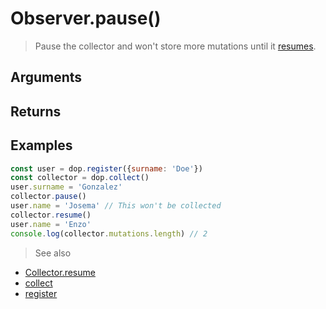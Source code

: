 # Observer.pause()

> Pause the collector and won't store more mutations until it [resumes](/api/javascript/Collector-resume).


## Arguments

## Returns



## Examples


```js
const user = dop.register({surname: 'Doe'})
const collector = dop.collect()
user.surname = 'Gonzalez'
collector.pause()
user.name = 'Josema' // This won't be collected
collector.resume()
user.name = 'Enzo'
console.log(collector.mutations.length) // 2
```


> See also
- [Collector.resume](/api/javascript/Collector-resume)
- [collect](/api/javascript/collect)
- [register](/api/javascript/register)